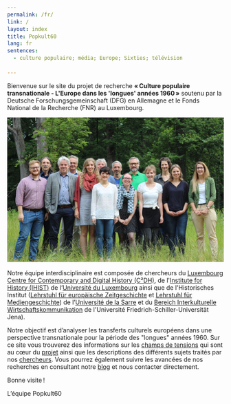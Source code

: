 ```yaml
---
permalink: /fr/
link: /
layout: index
title: Popkult60
lang: fr
sentences:
  - culture populaire; média; Europe; Sixties; télévision

---
```


Bienvenue sur le site du projet de recherche **« Culture populaire transnationale - L'Europe dans les 'longues' années 1960 »** soutenu par la Deutsche Forschungsgemeinschaft (DFG) en Allemagne et le Fonds National de la Recherche (FNR) au Luxembourg.  

![Gruppenbild](/assets/images/gruppenbild.jpg)

Notre équipe interdisciplinaire est composée de chercheurs du [Luxembourg Centre for Contemporary and Digital History (C²DH)](https://c2dh.uni.lu), de l'[Institute for History (IHIST)](https://history.uni.lu/) de l’[Université du Luxembourg](https://wwwfr.uni.lu/) ainsi que de l'Historisches Institut ([Lehrstuhl für europäische Zeitgeschichte](https://www.uni-saarland.de/lehrstuhl/zeitgeschichte/hueser.html) et [Lehrstuhl für Mediengeschichte](http://www.kmg.uni-saarland.de)) de l’[Université de la Sarre](https://www.uni-saarland.de/nc/startseite.html) et du [Bereich Interkulturelle Wirtschaftskommunikation](http://iwk-jena.uni-jena.de/) de l'Université Friedrich-Schiller-Universität Jena).

Notre objectif est d’analyser les transferts culturels européens dans une perspective transnationale pour la période des "longues" années 1960. Sur ce site vous trouverez des informations sur les [champs de tensions](https://c2dh.github.io/popkult60/fields/) qui sont au cœur du [projet](https://c2dh.github.io/popkult60/about/) ainsi que les descriptions des différents sujets traités par nos [chercheurs](https://c2dh.github.io/popkult60/people/). Vous pourrez également suivre les avancées de nos recherches en consultant notre [blog](https://c2dh.github.io/popkult60/blog) et nous contacter directement.

Bonne visite !

L’équipe Popkult60
